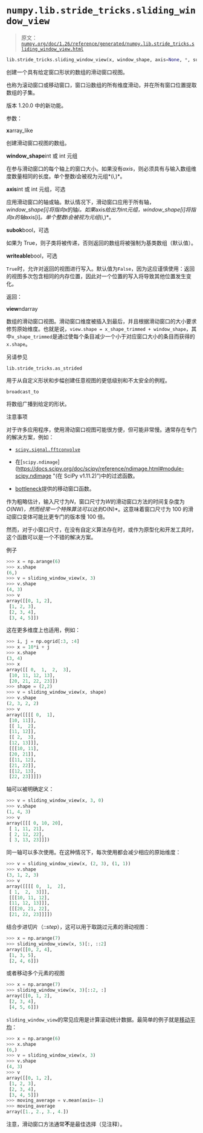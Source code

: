 # `numpy.lib.stride_tricks.sliding_window_view`

> 原文：[`numpy.org/doc/1.26/reference/generated/numpy.lib.stride_tricks.sliding_window_view.html`](https://numpy.org/doc/1.26/reference/generated/numpy.lib.stride_tricks.sliding_window_view.html)

```py
lib.stride_tricks.sliding_window_view(x, window_shape, axis=None, *, subok=False, writeable=False)
```

创建一个具有给定窗口形状的数组的滑动窗口视图。

也称为滚动窗口或移动窗口，窗口沿数组的所有维度滑动，并在所有窗口位置提取数组的子集。

版本 1.20.0 中的新功能。

参数：

**x**array_like

创建滑动窗口视图的数组。

**window_shape**int 或 int 元组

在参与滑动窗口的每个轴上的窗口大小。如果没有*axis*，则必须具有与输入数组维度数量相同的长度。单个整数*i*会被视为元组*(i,)*。

**axis**int 或 int 元组，可选

应用滑动窗口的轴或轴。默认情况下，滑动窗口应用于所有轴，*window_shape[i]*将指向*x*的轴*i。如果*axis*给出为*int*元组，*window_shape[i]*将指向*x*的轴*axis[i]*。单个整数*i*会被视为元组*(i,)*。

**subok**bool，可选

如果为 True，则子类将被传递，否则返回的数组将被强制为基类数组（默认值）。

**writeable**bool，可选

`True`时，允许对返回的视图进行写入。默认值为`False`，因为这应谨慎使用：返回的视图多次包含相同的内存位置，因此对一个位置的写入将导致其他位置发生变化。

返回：

**view**ndarray

数组的滑动窗口视图。滑动窗口维度被插入到最后，并且根据滑动窗口的大小要求修剪原始维度。也就是说，`view.shape = x_shape_trimmed + window_shape`，其中`x_shape_trimmed`是通过使每个条目减少一个小于对应窗口大小的条目而获得的`x.shape`。

另请参见

`lib.stride_tricks.as_strided`

用于从自定义形状和步幅创建任意视图的更低级别和不太安全的例程。

`broadcast_to`

将数组广播到给定的形状。

注意事项

对于许多应用程序，使用滑动窗口视图可能很方便，但可能非常慢。通常存在专门的解决方案，例如：

+   [`scipy.signal.fftconvolve`](https://docs.scipy.org/doc/scipy/reference/generated/scipy.signal.fftconvolve.html#scipy.signal.fftconvolve "(在 SciPy v1.11.2)")

+   在[`scipy.ndimage`](https://docs.scipy.org/doc/scipy/reference/ndimage.html#module-scipy.ndimage "(在 SciPy v1.11.2)”)中的过滤函数。

+   [bottleneck](https://github.com/pydata/bottleneck)提供的移动窗口函数。

作为粗略估计，输入尺寸为*N*，窗口尺寸为*W*的滑动窗口方法的时间复杂度为*O(N*W)*，然而经常一个特殊算法可以达到*O(N)*。这意味着窗口尺寸为 100 的滑动窗口变体可能比更专门的版本慢 100 倍。

然而，对于小窗口尺寸，在没有自定义算法存在时，或作为原型化和开发工具时，这个函数可以是一个不错的解决方案。

例子

```py
>>> x = np.arange(6)
>>> x.shape
(6,)
>>> v = sliding_window_view(x, 3)
>>> v.shape
(4, 3)
>>> v
array([[0, 1, 2],
 [1, 2, 3],
 [2, 3, 4],
 [3, 4, 5]]) 
```

这在更多维度上也适用，例如：

```py
>>> i, j = np.ogrid[:3, :4]
>>> x = 10*i + j
>>> x.shape
(3, 4)
>>> x
array([[ 0,  1,  2,  3],
 [10, 11, 12, 13],
 [20, 21, 22, 23]])
>>> shape = (2,2)
>>> v = sliding_window_view(x, shape)
>>> v.shape
(2, 3, 2, 2)
>>> v
array([[[[ 0,  1],
 [10, 11]],
 [[ 1,  2],
 [11, 12]],
 [[ 2,  3],
 [12, 13]]],
 [[[10, 11],
 [20, 21]],
 [[11, 12],
 [21, 22]],
 [[12, 13],
 [22, 23]]]]) 
```

轴可以被明确定义：

```py
>>> v = sliding_window_view(x, 3, 0)
>>> v.shape
(1, 4, 3)
>>> v
array([[[ 0, 10, 20],
 [ 1, 11, 21],
 [ 2, 12, 22],
 [ 3, 13, 23]]]) 
```

同一轴可以多次使用。在这种情况下，每次使用都会减少相应的原始维度：

```py
>>> v = sliding_window_view(x, (2, 3), (1, 1))
>>> v.shape
(3, 1, 2, 3)
>>> v
array([[[[ 0,  1,  2],
 [ 1,  2,  3]]],
 [[[10, 11, 12],
 [11, 12, 13]]],
 [[[20, 21, 22],
 [21, 22, 23]]]]) 
```

结合步进切片（*::step*），这可以用于取跳过元素的滑动视图：

```py
>>> x = np.arange(7)
>>> sliding_window_view(x, 5)[:, ::2]
array([[0, 2, 4],
 [1, 3, 5],
 [2, 4, 6]]) 
```

或者移动多个元素的视图

```py
>>> x = np.arange(7)
>>> sliding_window_view(x, 3)[::2, :]
array([[0, 1, 2],
 [2, 3, 4],
 [4, 5, 6]]) 
```

`sliding_window_view`的常见应用是计算滚动统计数据。最简单的例子就是[移动平均](https://en.wikipedia.org/wiki/Moving_average)：

```py
>>> x = np.arange(6)
>>> x.shape
(6,)
>>> v = sliding_window_view(x, 3)
>>> v.shape
(4, 3)
>>> v
array([[0, 1, 2],
 [1, 2, 3],
 [2, 3, 4],
 [3, 4, 5]])
>>> moving_average = v.mean(axis=-1)
>>> moving_average
array([1., 2., 3., 4.]) 
```

注意，滑动窗口方法通常**不**是最佳选择（见注释）。
